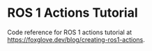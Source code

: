 # ROS 1 Actions Tutorial

Code reference for ROS 1 actions tutorial at https://foxglove.dev/blog/creating-ros1-actions.
